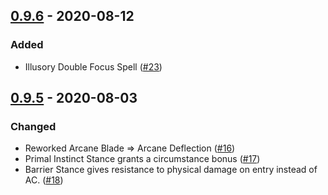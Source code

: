 ## [0.9.6](0.9.6) - 2020-08-12
### Added
- Illusory Double Focus Spell ([#23](https://github.com/Delioth/spellblade-pathfinder-2e/pull/23))



## [0.9.5](0.9.5) - 2020-08-03
### Changed
- Reworked Arcane Blade =&gt; Arcane Deflection ([#16](https://github.com/Delioth/spellblade-pathfinder-2e/pull/16))
- Primal Instinct Stance grants a circumstance bonus ([#17](https://github.com/Delioth/spellblade-pathfinder-2e/pull/17))
- Barrier Stance gives resistance to physical damage on entry instead of AC. ([#18](https://github.com/Delioth/spellblade-pathfinder-2e/pull/18))

